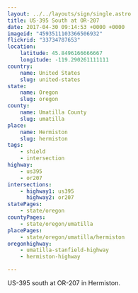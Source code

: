 ```yaml
---
layout: ../../layouts/sign/single.astro
title: US-395 South at OR-207
date: 2017-04-30 09:14:53 +0000 +0000
imageid: "4593511103366506932"
flickrid: "33734787653"
location:
    latitude: 45.8496166666667
    longitude: -119.290261111111
country:
    name: United States
    slug: united-states
state:
    name: Oregon
    slug: oregon
county:
    name: Umatilla County
    slug: umatilla
place:
    name: Hermiston
    slug: hermiston
tags:
    - shield
    - intersection
highway:
    - us395
    - or207
intersections:
    - highway1: us395
      highway2: or207
statePages:
    - state/oregon
countyPages:
    - state/oregon/umatilla
placePages:
    - state/oregon/umatilla/hermiston
oregonhighway:
    - umatilla-stanfield-highway
    - hermiston-highway

---
```

US-395 south at OR-207 in Hermiston.